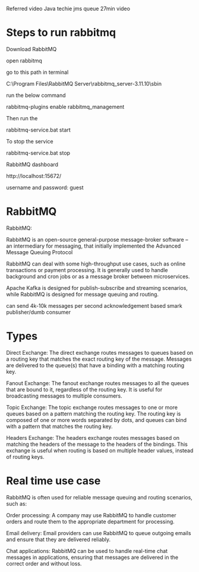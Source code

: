 Referred video
Java techie jms queue 27min video


# Steps to run rabbitmq

Download RabbitMQ

open rabbitmq

go to this path in terminal

C:\Program Files\RabbitMQ Server\rabbitmq_server-3.11.10\sbin

run the below command 

rabbitmq-plugins enable rabbitmq_management

Then run the 

rabbitmq-service.bat start


To stop the service 

rabbitmq-service.bat stop

RabbitMQ dashboard

http://localhost:15672/

username and password: guest

# RabbitMQ
RabbitMQ:

RabbitMQ is an open-source general-purpose message-broker software – an intermediary for messaging, 
that initially implemented the Advanced Message Queuing Protocol

RabbitMQ can deal with some high-throughput use cases, such as online transactions or payment processing. 
It is generally used to handle background and cron jobs or as a message broker between microservices.

Apache Kafka is designed for publish-subscribe and streaming scenarios, 
while RabbitMQ is designed for message queuing and routing.

can send 4k-10k messages per second
acknowledgement based
smark publisher/dumb consumer

# Types
Direct Exchange: The direct exchange routes messages to queues based on a routing key that matches the exact routing key of the message. Messages are delivered to the queue(s) that have a binding with a matching routing key.

Fanout Exchange: The fanout exchange routes messages to all the queues that are bound to it, regardless of the routing key. It is useful for broadcasting messages to multiple consumers.

Topic Exchange: The topic exchange routes messages to one or more queues based on a pattern matching the routing key. The routing key is composed of one or more words separated by dots, and queues can bind with a pattern that matches the routing key.

Headers Exchange: The headers exchange routes messages based on matching the headers of the message to the headers of the bindings. This exchange is useful when routing is based on multiple header values, instead of routing keys.

# Real time use case
RabbitMQ is often used for reliable message queuing and routing scenarios, such as:

Order processing: A company may use RabbitMQ to handle customer orders and route them to the appropriate 
department for processing.

Email delivery: Email providers can use RabbitMQ to queue outgoing emails and ensure that they are delivered reliably.

Chat applications: RabbitMQ can be used to handle real-time chat messages in applications, 
ensuring that messages are delivered in the correct order and without loss.
